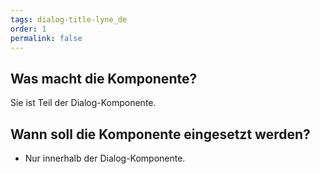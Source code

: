 ```yaml
---
tags: dialog-title-lyne_de
order: 1
permalink: false
---
```


## Was macht die Komponente?
Sie ist Teil der Dialog-Komponente.

## Wann soll die Komponente eingesetzt werden?
* Nur innerhalb der Dialog-Komponente.